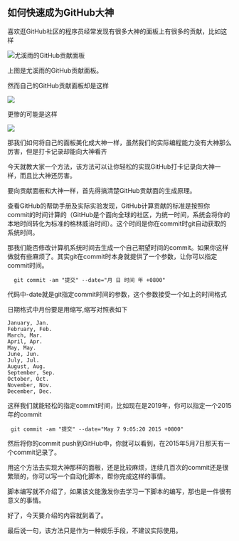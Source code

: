 ## 如何快速成为GitHub大神

喜欢逛GitHub社区的程序员经常发现有很多大神的面板上有很多的贡献，比如这样

![尤溪雨的GitHub贡献面板](https://ws1.sinaimg.cn/large/006tKfTcly1g1p9kf0a7uj30zm0b6wek.jpg)

上图是尤溪雨的GitHub贡献面板。

然而自己的GitHub贡献面板却是这样

![](https://ws2.sinaimg.cn/large/006tKfTcly1g1p9oa824oj31620but8u.jpg)

更惨的可能是这样

![](https://ws2.sinaimg.cn/large/006tKfTcly1g1p9pjuitsj316k0c4jrh.jpg)

那我们如何将自己的面板美化成大神一样，虽然我们的实际编程能力没有大神那么厉害，但是打卡记录却能向大神看齐

今天就教大家一个方法，该方法可以让你轻松的实现GitHub打卡记录向大神一样，而且比大神还厉害。

要向贡献面板和大神一样，首先得搞清楚GitHub贡献面的生成原理。

查看GitHub的帮助手册及实际实验发现，GitHub计算贡献的标准是按照你commit的时间计算的（GitHub是个面向全球的社区，为统一时间，系统会将你的本地时间转化为标准的格林威治时间）。这个时间是你在commit时git自动获取的系统时间。

那我们能否修改计算机系统时间去生成一个自己期望时间的commit。如果你这样做就有些麻烦了。其实git在commit时本身就提供了一个参数，让你可以指定commit时间。

```
  git commit -am "提交" --date="月 日 时间 年 +0800" 
```
代码中-date就是git指定commit时间的参数，这个参数接受一个如上的时间格式

日期格式中月份要是用缩写,缩写对照表如下

```
January, Jan.
February, Feb.
March, Mar.
April, Apr.
May, May.
June, Jun.
July, Jul.
August, Aug.
September, Sep.
October, Oct.
November, Nov.
December, Dec.
```

这样我们就能轻松的指定commit时间，比如现在是2019年，你可以指定一个2015年的commit

```
 git commit -am "提交" --date="May 7 9:05:20 2015 +0800" 
```

然后将你的commit push到GitHub中，你就可以看到，在2015年5月7日那天有一个commit记录了。

用这个方法去实现大神那样的面板，还是比较麻烦，连续几百次的commit还是很繁琐的，你可以写一个自动化脚本，帮你完成这样的事情。

脚本编写就不介绍了，如果该文能激发你去学习一下脚本的编写，那也是一件很有意义的事情。

好了，今天要介绍的内容就到着了。

最后说一句，该方法只是作为一种娱乐手段，不建议实际使用。